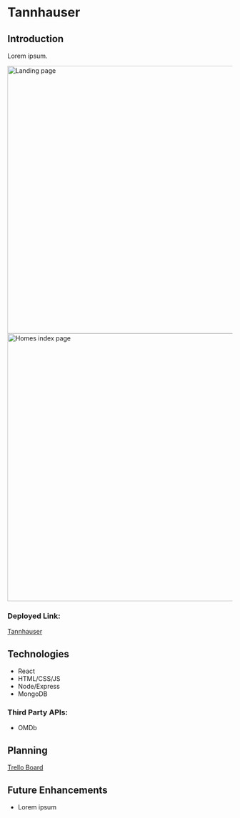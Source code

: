 # Tannhauser

## Introduction

Lorem ipsum.

<img src="" alt="Landing page" width="600"/>
<img src="" alt="Homes index page" width="600"/>

### Deployed Link:

[Tannhauser]()

## Technologies

- React
- HTML/CSS/JS
- Node/Express
- MongoDB

### Third Party APIs:

- OMDb 

## Planning

[Trello Board](https://trello.com/b/EP6OLfj2/tannhauser)

## Future Enhancements

- Lorem ipsum